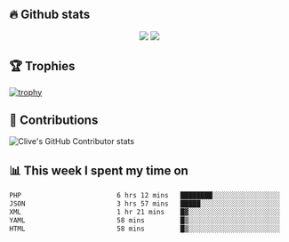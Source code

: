 ## &#128293; Github stats

<!-- GitHub Readme Streak Stats - https://github.com/DenverCoder1/github-readme-streak-stats -->
<p align="center">

<picture>
  <source 
    srcset="https://github-readme-stats.vercel.app/api?username=clivewalkden&count_private=true&show_icons=true&theme=darcula"
    media="(prefers-color-scheme: dark)"
  />
  <source
    srcset="https://github-readme-stats.vercel.app/api?username=clivewalkden&count_private=true&show_icons=true&theme=calm"
    media="(prefers-color-scheme: light), (prefers-color-scheme: no-preference)"
  />
  <img src="https://github-readme-stats.vercel.app/api?username=clivewalkden&count_private=true&show_icons=true&theme=darcula" />
</picture>

<a href="https://git.io/streak-stats" target="_blank">
  <img src="http://github-readme-streak-stats.herokuapp.com?user=clivewalkden&theme=darcula&date_format=j%20M%5B%20Y%5D" />
</a>

</p>

## &#127942; Trophies
[![trophy](https://github-profile-trophy.vercel.app/?username=clivewalkden&theme=onedark)](https://github.com/clivewalkden/github-profile-trophy)

## &#129309; Contributions
![Clive's GitHub Contributor stats](https://github-contributor-stats.vercel.app/api?username=clivewalkden)

## &#128202; This week I spent my time on
<!--START_SECTION:waka-->

```txt
PHP                        6 hrs 12 mins   ████████░░░░░░░░░░░░░░░░░   31.70 %
JSON                       3 hrs 57 mins   █████░░░░░░░░░░░░░░░░░░░░   20.28 %
XML                        1 hr 21 mins    █▓░░░░░░░░░░░░░░░░░░░░░░░   06.96 %
YAML                       58 mins         █▒░░░░░░░░░░░░░░░░░░░░░░░   04.97 %
HTML                       58 mins         █▒░░░░░░░░░░░░░░░░░░░░░░░   04.96 %
```

<!--END_SECTION:waka-->
